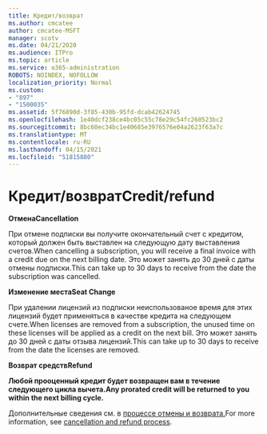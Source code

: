 ```yaml
---
title: Кредит/возврат
ms.author: cmcatee
author: cmcatee-MSFT
manager: scotv
ms.date: 04/21/2020
ms.audience: ITPro
ms.topic: article
ms.service: o365-administration
ROBOTS: NOINDEX, NOFOLLOW
localization_priority: Normal
ms.custom:
- "897"
- "1500035"
ms.assetid: 5f76890d-3f85-430b-95fd-dcab42624745
ms.openlocfilehash: 1e40dcf238ce4bc05c55c78e29c54fc260523bc2
ms.sourcegitcommit: 8bc60ec34bc1e40685e3976576e04a2623f63a7c
ms.translationtype: MT
ms.contentlocale: ru-RU
ms.lasthandoff: 04/15/2021
ms.locfileid: "51815880"
---
```

# <a name="creditrefund"></a><span data-ttu-id="f00e4-102">Кредит/возврат</span><span class="sxs-lookup"><span data-stu-id="f00e4-102">Credit/refund</span></span>

<span data-ttu-id="f00e4-103">**Отмена**</span><span class="sxs-lookup"><span data-stu-id="f00e4-103">**Cancellation**</span></span>
  
<span data-ttu-id="f00e4-104">При отмене подписки вы получите окончательный счет с кредитом, который должен быть выставлен на следующую дату выставления счетов.</span><span class="sxs-lookup"><span data-stu-id="f00e4-104">When cancelling a subscription, you will receive a final invoice with a credit due on the next billing date.</span></span> <span data-ttu-id="f00e4-105">Это может занять до 30 дней с даты отмены подписки.</span><span class="sxs-lookup"><span data-stu-id="f00e4-105">This can take up to 30 days to receive from the date the subscription was cancelled.</span></span>
  
<span data-ttu-id="f00e4-106">**Изменение места**</span><span class="sxs-lookup"><span data-stu-id="f00e4-106">**Seat Change**</span></span>
  
<span data-ttu-id="f00e4-107">При удалении лицензий из подписки неиспользованое время для этих лицензий будет применяться в качестве кредита на следующем счете.</span><span class="sxs-lookup"><span data-stu-id="f00e4-107">When licenses are removed from a subscription, the unused time on these licenses will be applied as a credit on the next bill.</span></span> <span data-ttu-id="f00e4-108">Это может занять до 30 дней с даты отзыва лицензий.</span><span class="sxs-lookup"><span data-stu-id="f00e4-108">This can take up to 30 days to receive from the date the licenses are removed.</span></span>

<span data-ttu-id="f00e4-109">**Возврат средств**</span><span class="sxs-lookup"><span data-stu-id="f00e4-109">**Refund**</span></span>

<span data-ttu-id="f00e4-110">**Любой прооценный кредит будет возвращен вам в течение следующего цикла вычета.**</span><span class="sxs-lookup"><span data-stu-id="f00e4-110">**Any prorated credit will be returned to you within the next billing cycle.**</span></span>

<span data-ttu-id="f00e4-111">Дополнительные сведения см. в [процессе отмены и возврата.](https://docs.microsoft.com/microsoft-365/commerce/subscriptions/cancel-your-subscription?view=o365-worldwide)</span><span class="sxs-lookup"><span data-stu-id="f00e4-111">For more information, see [cancellation and refund process](https://docs.microsoft.com/microsoft-365/commerce/subscriptions/cancel-your-subscription?view=o365-worldwide).</span></span> 
